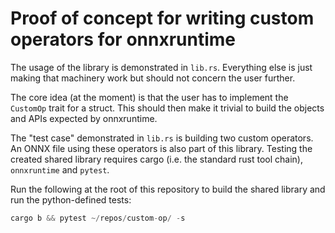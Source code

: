 Proof of concept for writing custom operators for onnxruntime
=============================================================

The usage of the library is demonstrated in `lib.rs`. Everything else
is just making that machinery work but should not concern the user
further.

The core idea (at the moment) is that the user has to implement the
`CustomOp` trait for a struct. This should then make it trivial to
build the objects and APIs expected by onnxruntime.

The "test case" demonstrated in `lib.rs` is building two custom
operators. An ONNX file using these operators is also part of this
library. Testing the created shared library requires cargo (i.e. the
standard rust tool chain), `onnxruntime` and `pytest`.

Run the following at the root of this repository to build the shared
library and run the python-defined tests:

```python
cargo b && pytest ~/repos/custom-op/ -s
```


